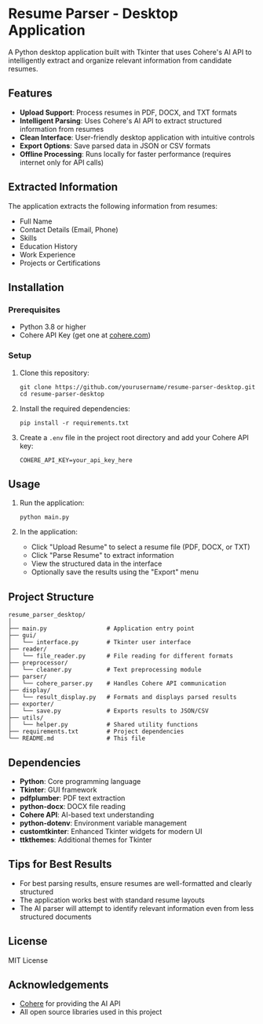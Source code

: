 # Resume Parser - Desktop Application

A Python desktop application built with Tkinter that uses Cohere's AI API to intelligently extract and organize relevant information from candidate resumes.

## Features

- **Upload Support**: Process resumes in PDF, DOCX, and TXT formats
- **Intelligent Parsing**: Uses Cohere's AI API to extract structured information from resumes
- **Clean Interface**: User-friendly desktop application with intuitive controls
- **Export Options**: Save parsed data in JSON or CSV formats
- **Offline Processing**: Runs locally for faster performance (requires internet only for API calls)

## Extracted Information

The application extracts the following information from resumes:

- Full Name
- Contact Details (Email, Phone)
- Skills
- Education History
- Work Experience
- Projects or Certifications

## Installation

### Prerequisites

- Python 3.8 or higher
- Cohere API Key (get one at [cohere.com](https://cohere.com))

### Setup

1. Clone this repository:
   ```
   git clone https://github.com/yourusername/resume-parser-desktop.git
   cd resume-parser-desktop
   ```

2. Install the required dependencies:
   ```
   pip install -r requirements.txt
   ```

3. Create a `.env` file in the project root directory and add your Cohere API key:
   ```
   COHERE_API_KEY=your_api_key_here
   ```

## Usage

1. Run the application:
   ```
   python main.py
   ```

2. In the application:
   - Click "Upload Resume" to select a resume file (PDF, DOCX, or TXT)
   - Click "Parse Resume" to extract information
   - View the structured data in the interface
   - Optionally save the results using the "Export" menu

## Project Structure

```
resume_parser_desktop/
│
├── main.py                 # Application entry point
├── gui/
│   └── interface.py        # Tkinter user interface
├── reader/
│   └── file_reader.py      # File reading for different formats
├── preprocessor/
│   └── cleaner.py          # Text preprocessing module
├── parser/
│   └── cohere_parser.py    # Handles Cohere API communication
├── display/
│   └── result_display.py   # Formats and displays parsed results
├── exporter/
│   └── save.py             # Exports results to JSON/CSV
├── utils/
│   └── helper.py           # Shared utility functions
├── requirements.txt        # Project dependencies
└── README.md               # This file
```

## Dependencies

- **Python**: Core programming language
- **Tkinter**: GUI framework
- **pdfplumber**: PDF text extraction
- **python-docx**: DOCX file reading
- **Cohere API**: AI-based text understanding
- **python-dotenv**: Environment variable management
- **customtkinter**: Enhanced Tkinter widgets for modern UI
- **ttkthemes**: Additional themes for Tkinter

## Tips for Best Results

- For best parsing results, ensure resumes are well-formatted and clearly structured
- The application works best with standard resume layouts
- The AI parser will attempt to identify relevant information even from less structured documents

## License

MIT License

## Acknowledgements

- [Cohere](https://cohere.com) for providing the AI API
- All open source libraries used in this project